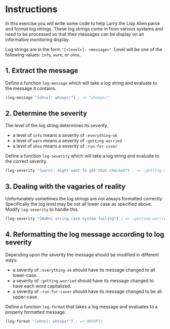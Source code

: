 # Instructions

In this exercise you will write some code to help Larry the Lisp Alien parse and format log strings. These log strings come in from various systems and need to be processed so that their messages can be display on an informative monitoring display.

Log strings are in the form `"[<level>]: <message>"`. Level will be one of the following values: `info`, `warn`, or `ohno`.

## 1. Extract the message

Define a function `log-message` which will take a log string and evaluate to the message it contains.

```lisp
(log-message "[ohno]: whoops!") ; => "whoops!"
```

## 2. Determine the severity

The level of the log string determines its severity. 

- a level of `info` means a severity of `:everything-ok`
- a level of `warn` means a severity of `:getting-worried`
- a level of `ohno` means a severity of `:run-for-cover`

Define a function `log-severity` which will take a log string and evaluate to the correct severity.

```lisp
(log-severity "[warn]: might want to get that checked") ; => :getting-worried
```

## 3. Dealing with the vagaries of reality

Unfortunately sometimes the log strings are not always formatted correctly. Specifically the log level may be not all lower case as specified above. Modify `log-severity` to handle this.

```lisp
(log-severity "[WaRn] string case system failing") ; => :getting-worried
```

## 4. Reformatting the log message according to log severity

Depending upon the severity the message should be modified in different ways:

- a severity of `:everything-ok` should have its message changed to all lower-case.
- a severity of `:getting-worried` should have its message changed to have each word capitalized.
- a severity of `:run-for-cover` should have its message changed to be all upper-case.

Define a function `log-format` that takes a log message and evaluates to a properly formatted message.

```lisp
(log-format "[ohno]: whoops!") ; => WHOOPS!
```

